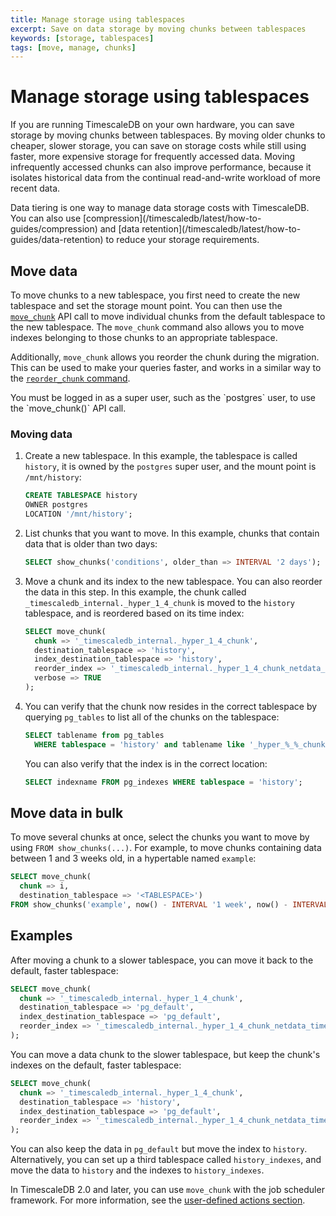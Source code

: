 ```yaml
---
title: Manage storage using tablespaces
excerpt: Save on data storage by moving chunks between tablespaces
keywords: [storage, tablespaces]
tags: [move, manage, chunks]
---
```


# Manage storage using tablespaces

If you are running TimescaleDB on your own hardware, you can save storage 
by moving chunks between tablespaces. By moving older chunks to cheaper, slower
storage, you can save on storage costs while still using faster, more expensive
storage for frequently accessed data. Moving infrequently accessed chunks can
also improve performance, because it isolates historical data from the continual
read-and-write workload of more recent data.

<highlight type="note">
Data tiering is one way to manage data storage costs with TimescaleDB. You can
also use [compression](/timescaledb/latest/how-to-guides/compression) and [data
retention](/timescaledb/latest/how-to-guides/data-retention) to reduce your
storage requirements.
</highlight>

## Move data

To move chunks to a new tablespace, you first need to create the new tablespace
and set the storage mount point. You can then use the
[`move_chunk`][api-move-chunk] API call to move individual chunks from the
default tablespace to the new tablespace. The `move_chunk` command also allows
you to move indexes belonging to those chunks to an appropriate tablespace.

Additionally, `move_chunk` allows you reorder the chunk during the migration.
This can be used to make your queries faster, and works in a similar way to the
[`reorder_chunk` command][api-reorder-chunk].

<highlight type="note">
You must be logged in as a super user, such as the `postgres` user, to use the
`move_chunk()` API call.
</highlight>

<procedure>

### Moving data

1.  Create a new tablespace. In this example, the tablespace is called
    `history`, it is owned by the `postgres` super user, and the mount point is
    `/mnt/history`:

    ```sql
    CREATE TABLESPACE history
    OWNER postgres
    LOCATION '/mnt/history';
    ```

1.  List chunks that you want to move. In this example, chunks that contain data
    that is older than two days:

    ```sql
    SELECT show_chunks('conditions', older_than => INTERVAL '2 days');
    ```

1.  Move a chunk and its index to the new tablespace. You can also reorder the
    data in this step. In this example, the chunk called
    `_timescaledb_internal._hyper_1_4_chunk` is moved to the `history`
    tablespace, and is reordered based on its time index:

    ```sql
    SELECT move_chunk(
      chunk => '_timescaledb_internal._hyper_1_4_chunk',
      destination_tablespace => 'history',
      index_destination_tablespace => 'history',
      reorder_index => '_timescaledb_internal._hyper_1_4_chunk_netdata_time_idx',
      verbose => TRUE
    );
    ```

1.  You can verify that the chunk now resides in the correct tablespace by
    querying `pg_tables` to list all of the chunks on the tablespace:

    ```sql
    SELECT tablename from pg_tables
      WHERE tablespace = 'history' and tablename like '_hyper_%_%_chunk';
    ```

    You can also verify that the index is in the correct location:

    ```sql
    SELECT indexname FROM pg_indexes WHERE tablespace = 'history';
    ```

</procedure>

## Move data in bulk

To move several chunks at once, select the chunks you want to move by using
`FROM show_chunks(...)`. For example, to move chunks containing data between 1
and 3 weeks old, in a hypertable named `example`:

```sql
SELECT move_chunk(
  chunk => i, 
  destination_tablespace => '<TABLESPACE>') 
FROM show_chunks('example', now() - INTERVAL '1 week', now() - INTERVAL '3 weeks') i;
```

## Examples

After moving a chunk to a slower tablespace, you can move it back to the
default, faster tablespace:

```sql
SELECT move_chunk(
  chunk => '_timescaledb_internal._hyper_1_4_chunk',
  destination_tablespace => 'pg_default',
  index_destination_tablespace => 'pg_default',
  reorder_index => '_timescaledb_internal._hyper_1_4_chunk_netdata_time_idx'
);
```

You can move a data chunk to the slower tablespace, but keep the chunk's indexes
on the default, faster tablespace:

```sql
SELECT move_chunk(
  chunk => '_timescaledb_internal._hyper_1_4_chunk',
  destination_tablespace => 'history',
  index_destination_tablespace => 'pg_default',
  reorder_index => '_timescaledb_internal._hyper_1_4_chunk_netdata_time_idx'
);
```

You can also keep the data in `pg_default` but move the index to `history`.
Alternatively, you can set up a third tablespace called `history_indexes`,
and move the data to `history` and the indexes to `history_indexes`.

In TimescaleDB 2.0 and later, you can use `move_chunk` with the job scheduler
framework. For more information, see the [user-defined actions section][actions].

[actions]: /timescaledb/:currentVersion:/how-to-guides/user-defined-actions/
[api-move-chunk]: /api/:currentVersion:/hypertable/move_chunk
[api-reorder-chunk]: /api/:currentVersion:/hypertable/reorder_chunk
